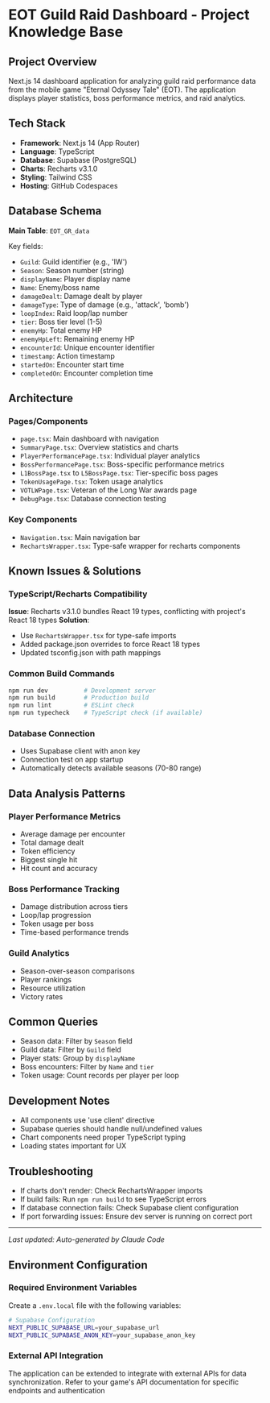 # EOT Guild Raid Dashboard - Project Knowledge Base

## Project Overview
Next.js 14 dashboard application for analyzing guild raid performance data from the mobile game "Eternal Odyssey Tale" (EOT). The application displays player statistics, boss performance metrics, and raid analytics.

## Tech Stack
- **Framework**: Next.js 14 (App Router)
- **Language**: TypeScript
- **Database**: Supabase (PostgreSQL)
- **Charts**: Recharts v3.1.0
- **Styling**: Tailwind CSS
- **Hosting**: GitHub Codespaces

## Database Schema
**Main Table**: `EOT_GR_data`

Key fields:
- `Guild`: Guild identifier (e.g., 'IW')
- `Season`: Season number (string)
- `displayName`: Player display name
- `Name`: Enemy/boss name
- `damageDealt`: Damage dealt by player
- `damageType`: Type of damage (e.g., 'attack', 'bomb')
- `loopIndex`: Raid loop/lap number
- `tier`: Boss tier level (1-5)
- `enemyHp`: Total enemy HP
- `enemyHpLeft`: Remaining enemy HP
- `encounterId`: Unique encounter identifier
- `timestamp`: Action timestamp
- `startedOn`: Encounter start time
- `completedOn`: Encounter completion time

## Architecture

### Pages/Components
- `page.tsx`: Main dashboard with navigation
- `SummaryPage.tsx`: Overview statistics and charts
- `PlayerPerformancePage.tsx`: Individual player analytics
- `BossPerformancePage.tsx`: Boss-specific performance metrics
- `L1BossPage.tsx` to `L5BossPage.tsx`: Tier-specific boss pages
- `TokenUsagePage.tsx`: Token usage analytics
- `VOTLWPage.tsx`: Veteran of the Long War awards page
- `DebugPage.tsx`: Database connection testing

### Key Components
- `Navigation.tsx`: Main navigation bar
- `RechartsWrapper.tsx`: Type-safe wrapper for recharts components

## Known Issues & Solutions

### TypeScript/Recharts Compatibility
**Issue**: Recharts v3.1.0 bundles React 19 types, conflicting with project's React 18 types
**Solution**: 
- Use `RechartsWrapper.tsx` for type-safe imports
- Added package.json overrides to force React 18 types
- Updated tsconfig.json with path mappings

### Common Build Commands
```bash
npm run dev          # Development server
npm run build        # Production build
npm run lint         # ESLint check
npm run typecheck    # TypeScript check (if available)
```

### Database Connection
- Uses Supabase client with anon key
- Connection test on app startup
- Automatically detects available seasons (70-80 range)

## Data Analysis Patterns

### Player Performance Metrics
- Average damage per encounter
- Total damage dealt
- Token efficiency
- Biggest single hit
- Hit count and accuracy

### Boss Performance Tracking
- Damage distribution across tiers
- Loop/lap progression
- Token usage per boss
- Time-based performance trends

### Guild Analytics
- Season-over-season comparisons
- Player rankings
- Resource utilization
- Victory rates

## Common Queries
- Season data: Filter by `Season` field
- Guild data: Filter by `Guild` field
- Player stats: Group by `displayName`
- Boss encounters: Filter by `Name` and `tier`
- Token usage: Count records per player per loop

## Development Notes
- All components use 'use client' directive
- Supabase queries should handle null/undefined values
- Chart components need proper TypeScript typing
- Loading states important for UX

## Troubleshooting
- If charts don't render: Check RechartsWrapper imports
- If build fails: Run `npm run build` to see TypeScript errors
- If database connection fails: Check Supabase client configuration
- If port forwarding issues: Ensure dev server is running on correct port

---
*Last updated: Auto-generated by Claude Code*

## Environment Configuration

### Required Environment Variables

Create a `.env.local` file with the following variables:

```bash
# Supabase Configuration
NEXT_PUBLIC_SUPABASE_URL=your_supabase_url
NEXT_PUBLIC_SUPABASE_ANON_KEY=your_supabase_anon_key
```

### External API Integration

The application can be extended to integrate with external APIs for data synchronization. Refer to your game's API documentation for specific endpoints and authentication 